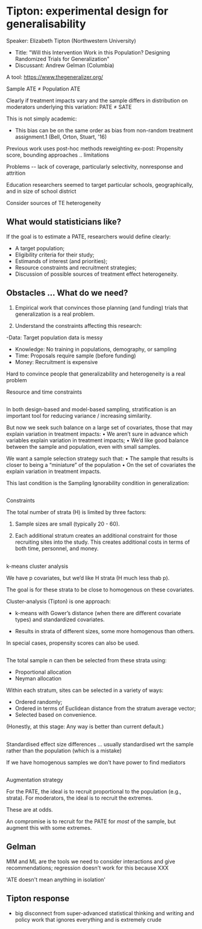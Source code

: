 # Tipton: experimental design for generalisability


Speaker: Elizabeth Tipton (Northwestern University)
- Title: "Will this Intervention Work in this Population? Designing Randomized Trials for Generalization"
- Discussant: Andrew Gelman (Columbia)

A tool: https://www.thegeneralizer.org/

Sample ATE ≠ Population ATE

Clearly if treatment impacts vary and the sample differs in distribution
on moderators underlying this variation:
PATE ≠ SATE

This is not simply academic:
- This bias can be on the same order as bias from non-random
treatment assignment.1 (Bell, Orton, Stuart, '16)

Previous work uses post-hoc methods reweighting ex-post: Propensity score, bounding approaches
.. limitations

Problems -- lack of coverage, particularly selectivity, nonresponse and attrition

Education researchers seemed to target particular schools, geographically, and in size of school district

Consider sources of TE heterogeneity


## What would statisticians like?

If the goal is to estimate a PATE, researchers would define clearly:

- A target population;
- Eligibility criteria for their study;
- Estimands of interest (and priorities);
- Resource constraints and recruitment strategies;
- Discussion of possible sources of treatment effect heterogeneity.

## Obstacles ... What do we need?

1. Empirical work that convinces those planning (and funding) trials that
generalization is a real problem.

2. Understand the constraints affecting this research:

-Data: Target population data is messy
- Knowledge: No training in populations, demography, or sampling
- Time: Proposals require sample (before funding)
- Money: Recruitment is expensive

Hard to convince people that generalizability and heterogeneity is a real problem

Resource and time constraints

##

In both design-based and model-based sampling, stratification is an
important tool for reducing variance / increasing similarity.

But now we seek such balance on a large set of covariates, those that
may explain variation in treatment impacts:
• We aren’t sure in advance which variables explain variation in
treatment impacts;
• We’d like good balance between the sample and population, even
with small samples.

We want a sample selection strategy such that:
• The sample that results is closer to being a “miniature” of the
population
• On the set of covariates the explain variation in treatment impacts.

This last condition is the Sampling Ignorability condition in
generalization:

##

Constraints

The total number of strata (H) is limited by three factors:

1. Sample sizes are small (typically 20 - 60).

2. Each additional stratum creates an additional constraint for those
recruiting sites into the study. This creates additional costs in terms
of both time, personnel, and money.

##

k-means cluster analysis

We have p covariates, but we’d like H strata (H much less thab p).

The goal is for these strata to be close to homogenous on these covariates.

Cluster-analysis (Tipton) is one approach:

- k-means with Gower’s distance (when there are different covariate types) and standardized covariates.

- Results in strata of different sizes, some more homogenous than others.

In special cases, propensity scores can also be used.

##

The total sample n can then be selected from these strata using:
- Proportional allocation
- Neyman allocation

Within each stratum, sites can be selected in a variety of ways:
- Ordered randomly;
- Ordered in terms of Euclidean distance from the stratum average vector;
- Selected based on convenience.

(Honestly, at this stage: Any way is better than current default.)

##

Standardised effect size differences ... usually standardised wrt the sample rather than the population (which is a mistake)

If we have homogenous samples we don't have power to find mediators

##

Augmentation strategy

For the PATE, the ideal is to recruit proportional to the population (e.g., strata). For moderators, the ideal is to recruit the extremes.

These are at odds.

An compromise is to recruit for the PATE for *most* of the sample, but augment this with some extremes.

## Gelman

MlM and ML are the tools we need to consider interactions and give recommendations; regression doesn't work for this because XXX

'ATE doesn't mean anything in isolation'

## Tipton response

- big disconnect from super-advanced statistical thinking and writing and policy work that ignores everything and is extremely crude
